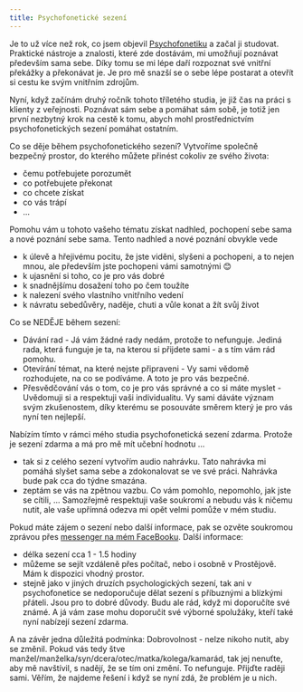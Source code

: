 ```yaml
---
title: Psychofonetické sezení
---
```

Je to už více než rok, co jsem objevil [Psychofonetiku](https://skolaempatie.sk/o-nas/o-psychofonetike/)
a začal ji studovat. Praktické nástroje a znalosti, které zde
dostávám, mi umožňují poznávat především sama sebe. Díky tomu se mi
lépe daří rozpoznat své vnitřní překážky a překonávat je. Je pro mě
snazší se o sebe lépe postarat a otevřít si cestu ke svým vnitřním
zdrojům.

Nyní, když začínám druhý ročník tohoto tříletého studia, je již
čas na práci s klienty z veřejnosti. Poznávat sám sebe a pomáhat sám
sobě, je totiž jen první nezbytný krok na cestě k tomu, abych mohl
prostřednictvím psychofonetických sezení pomáhat ostatním.

Co se děje během psychofonetického sezení? Vytvoříme společně
bezpečný prostor, do kterého můžete přinést cokoliv ze svého života:

* čemu potřebujete porozumět
* co potřebujete překonat
* co chcete získat
* co vás trápí
* ...

Pomohu vám u tohoto vašeho tématu získat nadhled, pochopení
sebe sama a nové poznání sebe sama. Tento nadhled a nové poznání
obvykle vede


* k úlevě a hřejivému pocitu, že jste viděni, slyšeni a
	pochopeni, a to nejen mnou, ale především jste pochopeni vámi
	samotnými 😊
* k ujasnění si toho, co je pro vás dobré
* k snadnějšímu dosažení toho po čem toužíte
* k nalezení svého vlastního vnitřního vedení
* k návratu sebedůvěry, naděje, chuti a vůle konat a žít svůj
	život

Co se NEDĚJE během sezení:

* Dávání rad - Já vám žádné rady nedám, protože to nefunguje.
	Jediná rada, která funguje je ta, na kterou si přijdete sami - a s
	tím vám rád pomohu.
* Otevírání témat, na které nejste připraveni - Vy sami vědomě
	rozhodujete, na co se podíváme. A toto je pro vás bezpečné.
* Přesvědčování vás o tom, co je pro vás správné a co si máte
	myslet - Uvědomuji si a respektuji vaši individualitu. Vy sami
	dáváte význam svým zkušenostem, díky kterému se posouváte směrem
	který je pro vás nyní ten nejlepší.

Nabízím tímto v rámci mého studia psychofonetická sezení
zdarma. Protože je sezení zdarma a má pro mě mít učební hodnotu ...

* tak si z celého sezení vytvořím audio nahrávku. Tato
	nahrávka mi pomáhá slyšet sama sebe a zdokonalovat se ve své práci.
	Nahrávka bude pak cca do týdne smazána.
* zeptám se vás na zpětnou vazbu. Co vám pomohlo, nepomohlo,
	jak jste se cítili, ... Samozřejmě respektuji vaše soukromí a nebudu
	vás k ničemu nutit, ale vaše upřímná odezva mi opět velmi pomůže v
	mém studiu.

Pokud máte zájem o sezení nebo další informace, pak se ozvěte soukromou zprávou přes [messenger na mém FaceBooku](https://www.facebook.com/pavel.vojtechovsky.92/). Další informace:

* délka sezení cca 1 - 1.5 hodiny
* můžeme se sejít vzdáleně přes počítač, nebo i osobně v
	Prostějově. Mám k dispozici vhodný prostor.
* stejně jako v jiných druzích psychologických sezení, tak ani
	v psychofonetice se nedoporučuje dělat sezení s příbuznými a
	blízkými přáteli. Jsou pro to dobré důvody. Budu ale rád, když mi
	doporučíte své známé. A já vám zase mohu doporučit své výborné
	spolužáky, kteří také nyní nabízejí sezení zdarma.

A na závěr jedna důležitá podmínka: Dobrovolnost - nelze nikoho
nutit, aby se změnil. Pokud vás tedy štve
manžel/manželka/syn/dcera/otec/matka/kolega/kamarád, tak jej nenuťte,
aby mě navštívil, s nadějí, že se tím oni změní. To nefunguje.
Přijďte raději sami. Věřím, že najdeme řešení i když se nyní zdá, že
problém je u nich.
